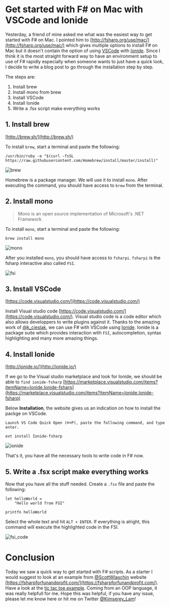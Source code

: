 # Get started with F# on Mac with VSCode and Ionide

Yesterday, a friend of mine asked me what was the easiest way to get started with F# on Mac.
I pointed him to [http://fsharp.org/use/mac/](http://fsharp.org/use/mac/) which gives multiple options to install F# on Mac but it doesn't contain the option
of using [VSCode](https://code.visualstudio.com/) with [Ionide](http://ionide.io/).
Since I think it is the most straight forward way to have an environment setup to use of F# rapidly especially when someone wants to just have a quick look, I decide to write a blog post to go through the installation step by step.

The steps are:
 1. Install brew
 2. Install mono from brew
 3. Install VSCode
 4. Install Ionide
 5. Write a .fsx script make everything works

## 1. Install brew

[http://brew.sh/](http://brew.sh/)

To install `brew`, start a terminal and paste the following:

```
/usr/bin/ruby -e "$(curl -fsSL https://raw.githubusercontent.com/Homebrew/install/master/install)"
```

![brew](https://2.bp.blogspot.com/-MCdhqT2VVGE/Vxf5gXg719I/AAAAAAAAAGI/FmlU3mhjblQemL2FKIYjmXUDJLjaMeDdACLcB/s1600/brew.png)

Homebrew is a package manager. We will use it to install `mono`.
After executing the command, you should have access to `brew` from the terminal.

## 2. Install mono

> Mono is an open source implementation of Microsoft's .NET Framework

To install `mono`, start a terminal and paste the following:

```
brew install mono
```

![mono](https://3.bp.blogspot.com/-EQP6-tULonI/Vxf5hk9yjpI/AAAAAAAAAGQ/pKmEGwdBzxoC_skP-otcXYga1WdZleDJgCKgB/s1600/mono.png)

After you installed `mono`, you should have access to `fsharpi`.
`fsharpi` is the fsharp interactive also called `FSI`.

![fsi](https://4.bp.blogspot.com/-qUlUJqwRKQw/Vxf7SokgA6I/AAAAAAAAAGg/fOfugxwQ-Ok_krBmfe5jMK1UeDAkSdvlwCLcB/s1600/fsharpi.png)

## 3. Install VSCode

[https://code.visualstudio.com/](https://code.visualstudio.com/)

Install Visual studio code [https://code.visualstudio.com/](https://code.visualstudio.com/).
Visual studio code is a code editor which also allows developpers to write plugins against it.
Thanks to the amazing work of [@k_cieslak](https://twitter.com/k_cieslak), we can use F# with VSCode using [Ionide](http://ionide.io/).
Ionide is a package suite which provides interaction with `FSI`, autocompletion, syntax highlighting and many more amazing things.

## 4. Install Ionide

[http://ionide.io/](http://ionide.io/)

If we go to the Visual studio marketplace and look for Ionide,
we should be able to `find ionide-fsharp` [https://marketplace.visualstudio.com/items?itemName=Ionide.Ionide-fsharp](https://marketplace.visualstudio.com/items?itemName=Ionide.Ionide-fsharp)

Below __Installation__, the website gives us an indication on how to install the packge on VSCode.

```
Launch VS Code Quick Open (⌘+P), paste the following command, and type enter.

ext install Ionide-fsharp
```

![ionide](https://3.bp.blogspot.com/-4AbVmTg0EW8/Vxf5gYrsSaI/AAAAAAAAAGE/e02IqTqaMxoiPYZ_2iRpzN-PtfYWuCWWQCKgB/s1600/ionide_install_on_vscode.png)

That's it, you have all the necessary tools to write code in F# now.

## 5. Write a .fsx script make everything works

Now that you have all the stuff needed. Create a `.fsx` file and paste the following:

```
let helloWorld =
    "Hello world from FSI"

printfn helloWorld
```

Select the whole text and hit `ALT + ENTER`.
If everything is alright, this command will execute the highlighted code in the FSI.

![fsi_code](https://1.bp.blogspot.com/-Mo6uhXQn0aA/Vxf9DcnTdtI/AAAAAAAAAGs/_Zfxedc07v4tmQwTnwAESiIXbjcNSNkJwCLcB/s1600/helloworldfsx.png)

# Conclusion

Today we saw a quick way to get started with F# scripts. As a starter I would suggest to look at an example from [@ScottWlaschin](https://twitter.com/ScottWlaschin) website [https://fsharpforfunandprofit.com/](https://fsharpforfunandprofit.com/). Have a look at the [tic tac toe example](https://fsharpforfunandprofit.com/posts/enterprise-tic-tac-toe/). 
Coming from an OOP language, it was really helpfull for me.
Hope this was helpful, if you have any issue, please let me know here or hit me on Twitter [@Kimserey_Lam](https://twitter.com/Kimserey_Lam)!
